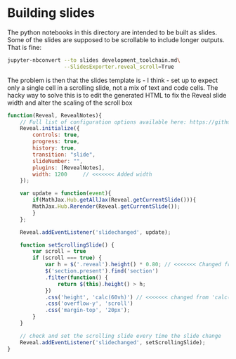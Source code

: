 # Building slides

The python notebooks in this directory are intended to be built as slides. Some of the
slides are supposed to be scrollable to include longer outputs. That is fine:

```bash
jupyter-nbconvert --to slides development_toolchain.md\
                  --SlidesExporter.reveal_scroll=True
```

The problem is then that the slides template is - I think - set up to expect only a
single cell in a scrolling slide, not a mix of text and code cells. The hacky way to
solve this is to edit the generated HTML to fix the Reveal slide width and alter the
scaling of the scroll box

```js
function(Reveal, RevealNotes){
    // Full list of configuration options available here: https://github.com/hakimel/reveal.js#configuration
    Reveal.initialize({
        controls: true,
        progress: true,
        history: true,
        transition: "slide",
        slideNumber: "",
        plugins: [RevealNotes],
        width: 1200     // <<<<<<< Added width
    });

    var update = function(event){
        if(MathJax.Hub.getAllJax(Reveal.getCurrentSlide())){
        MathJax.Hub.Rerender(Reveal.getCurrentSlide());
        }
    };

    Reveal.addEventListener('slidechanged', update);

    function setScrollingSlide() {
        var scroll = true
        if (scroll === true) {
            var h = $('.reveal').height() * 0.80; // <<<<<<< Changed from * 90
            $('section.present').find('section')
            .filter(function() {
                return $(this).height() > h;
            })
            .css('height', 'calc(60vh)') // <<<<<<< changed from 'calc(95vh)'
            .css('overflow-y', 'scroll')
            .css('margin-top', '20px');
        }
    }

    // check and set the scrolling slide every time the slide change
    Reveal.addEventListener('slidechanged', setScrollingSlide);
}
```

